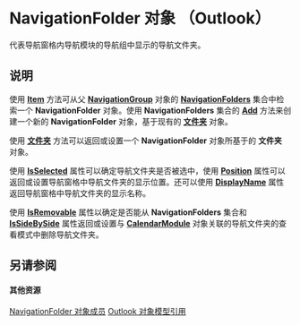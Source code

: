 
# NavigationFolder 对象 （Outlook）

代表导航窗格内导航模块的导航组中显示的导航文件夹。


## 说明

使用 **[Item](1688b2ef-a4a1-fc8a-513e-0d5e234f10dd.md)** 方法可从父 **[NavigationGroup](a96eb2b1-af1f-71b2-6a0b-dcb5078beb1f.md)** 对象的 **[NavigationFolders](ecff93b8-0c3f-5f31-5b61-c46d2622d2af.md)** 集合中检索一个 **NavigationFolder** 对象。使用 **NavigationFolders** 集合的 **[Add](f88fd69a-8684-bfc4-bc20-1cff5c44974e.md)** 方法来创建一个新的 **NavigationFolder** 对象，基于现有的 **[文件夹](3cf6cda8-6d70-666e-2643-9d9c5b9cacfc.md)** 对象。

使用 **[文件夹](0d8edd40-3f8d-dc2b-5cba-80ed1662cc48.md)** 方法可以返回或设置一个 **NavigationFolder** 对象所基于的 **文件夹** 对象。

使用  **[IsSelected](a8fb9430-0477-2417-0dba-e30e9f8ebe8d.md)** 属性可以确定导航文件夹是否被选中，使用 **[Position](cfa86104-c191-51f8-4da3-dc3c26d6a7ed.md)** 属性可以返回或设置导航窗格中导航文件夹的显示位置。还可以使用 **[DisplayName](51bdcbaf-0fa7-8cba-953d-13da4a5abc27.md)** 属性返回导航窗格中导航文件夹的显示名称。

使用 **[IsRemovable](9fff5f32-2ac4-5ed3-c6d5-10962de8b34f.md)** 属性以确定是否能从 **NavigationFolders** 集合和 **[IsSideBySide](00a49ce6-ad74-1f24-2aaa-e79a3409c9c9.md)** 属性返回或设置与 **[CalendarModule](9203024d-9cef-75e0-600f-f3899e24761a.md)** 对象关联的导航文件夹的查看模式中删除导航文件夹。


## 另请参阅


#### 其他资源


[NavigationFolder 对象成员](1ec2e16d-c7ca-86b1-9283-839a2b9aca05.md)
[Outlook 对象模型引用](http://msdn.microsoft.com/library/73221b13-d8d8-99b8-3394-b95dbbfd5ddc%28Office.15%29.aspx)